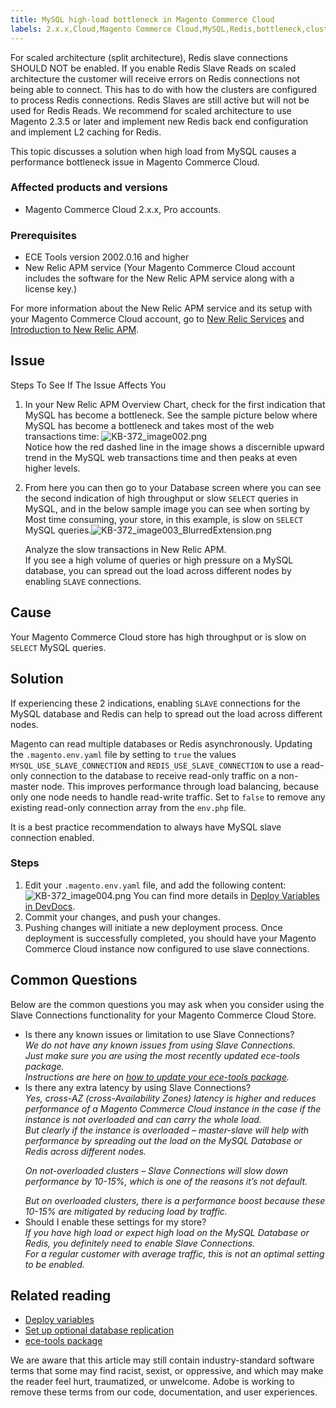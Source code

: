 ```yaml
---
title: MySQL high-load bottleneck in Magento Commerce Cloud
labels: 2.x.x,Cloud,Magento Commerce Cloud,MySQL,Redis,bottleneck,cluster,high,how to,load,performance,queries,slave,slave connection
---
```


<p class="warning">For scaled architecture (split architecture), Redis slave connections SHOULD NOT be enabled. If you enable Redis Slave Reads on scaled architecture the customer will receive errors on Redis connections not being able to connect. This has to do with how the clusters are configured to process Redis connections. Redis Slaves are still active but will not be used for Redis Reads. We recommend for scaled architecture to use Magento 2.3.5 or later and implement new Redis back end configuration and implement L2 caching for Redis.</p>

This topic discusses a solution when high load from MySQL causes a performance bottleneck issue in Magento Commerce Cloud.

### Affected products and versions

* Magento Commerce Cloud 2.x.x, Pro accounts.

### Prerequisites

* ECE Tools version 2002.0.16 and higher
* New Relic APM service (Your Magento Commerce Cloud account includes the software for the New Relic APM service along with a license key.)

For more information about the New Relic APM service and its setup with your Magento Commerce Cloud account, go to [New Relic Services](https://devdocs.magento.com/guides/v2.3/cloud/project/new-relic.html) and [Introduction to New Relic APM](https://docs.newrelic.com/docs/apm/new-relic-apm/getting-started/introduction-new-relic-apm).

## Issue

Steps To See If The Issue Affects You

1. In your New Relic APM Overview Chart, check for the first indication that MySQL has become a bottleneck. See the sample picture below where MySQL has become a bottleneck and takes most of the web transactions time: ![KB-372_image002.png](https://support.magento.com/hc/article_attachments/360045530451/KB-372_image002.png)  
    Notice how the red dashed line in the image shows a discernible upward trend in the MySQL web transactions time and then peaks at even higher levels.
 1. From here you can then go to your Database screen where you can see the second indication of high throughput or slow <code class="sql">SELECT</code> queries in MySQL, and in the below sample image you can see when sorting by Most time consuming, your store, in this example, is slow on <code class="sql">SELECT</code> MySQL queries.![KB-372_image003_BlurredExtension.png](https://support.magento.com/hc/article_attachments/360045824271/KB-372_image003_BlurredExtension.png)  
      
    Analyze the slow transactions in New Relic APM.  
    If you see a high volume of queries or high pressure on a MySQL database, you can spread out the load across different nodes by enabling `` SLAVE `` connections.

## Cause

Your Magento Commerce Cloud store has high throughput or is slow on <code class="sql">SELECT</code> MySQL queries.

## Solution

If experiencing these 2 indications, enabling `` SLAVE `` connections for the MySQL database and Redis can help to spread out the load across different nodes.

Magento can read multiple databases or Redis asynchronously. Updating the <code class="php">.magento.env.yaml</code> file by setting to <code class="php">true</code> the values <code class="php">MYSQL\_USE\_SLAVE\_CONNECTION</code> and <code class="php">REDIS\_USE\_SLAVE\_CONNECTION</code> to use a read-only connection to the database to receive read-only traffic on a non-master node. This improves performance through load balancing, because only one node needs to handle read-write traffic. Set to <code class="php">false</code> to remove any existing read-only connection array from the <code class="php">env.php</code> file.

<p class="info">It is a best practice recommendation to always have MySQL slave connection enabled.</p>

 

### Steps

1. Edit your <code class="php">.magento.env.yaml</code> file, and add the following content:![KB-372_image004.png](https://support.magento.com/hc/article_attachments/360045783571/KB-372_image004.png) You can find more details in [Deploy Variables in DevDocs](https://devdocs.magento.com/cloud/env/variables-deploy.html#mysql_use_slave_connection).
 1. Commit your changes, and push your changes.
 1. Pushing changes will initiate a new deployment process. Once deployment is successfully completed, you should have your Magento Commerce Cloud instance now configured to use slave connections.

## Common Questions

Below are the common questions you may ask when you consider using the Slave Connections functionality for your Magento Commerce Cloud Store.

<ul><li>Is there any known issues or limitation to use Slave Connections?<br/><em>We do not have any known issues from using Slave Connections.<br/>Just make sure you are using the most recently updated ece-tools package.<br/>Instructions are here on <a href="https://devdocs.magento.com/cloud/project/ece-tools-update.html">how to update your ece-tools package</a>.</em>
</li> <li>Is there any extra latency by using Slave Connections?<br/><em><em>Yes, cross-AZ (cross-Availability Zones) latency is higher and reduces performance of a Magento Commerce Cloud instance in the case if the instance is not overloaded and can carry the whole load.<br/>But clearly if the instance is overloaded – master-slave will help with performance by spreading out the load on the MySQL Database or Redis across different nodes.<br/></em></em>
<p class="info"><em>On not-overloaded clusters – Slave Connections will slow down performance by 10-15%, which is one of the reasons it’s not default.</em></p>
<em>But on overloaded clusters, there is a performance boost because these 10-15% are mitigated by reducing load by traffic.</em>
</li> <li>Should I enable these settings for my store?<br/><em>If you have high load or expect high load on the MySQL Database or Redis, you definitely need to enable Slave Connections.<br/>For a regular customer with average traffic, this is not an optimal setting to be enabled.</em>
</li></ul>

## Related reading

* [Deploy variables](https://devdocs.magento.com/cloud/env/variables-deploy.html)
* [Set up optional database replication](https://devdocs.magento.com/guides/v2.3/config-guide/multi-master/multi-master_slavedb.html)
* [ece-tools package](https://devdocs.magento.com/cloud/reference/ece-tools-reference.html)

<p class="info">We are aware that this article may still contain industry-standard software terms that some may find racist, sexist, or oppressive, and which may make the reader feel hurt, traumatized, or unwelcome. Adobe is working to remove these terms from our code, documentation, and user experiences.</p>